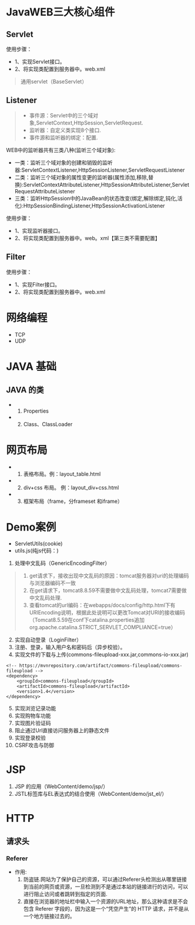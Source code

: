 # JavaWEB三大核心组件
## Servlet
使用步骤：
- 1、实现Servlet接口。
- 2、将实现类配置到服务器中。web.xml
> 通用servlet（BaseServlet）

## Listener
>- 事件源：Servlet中的三个域对象,ServletContext,HttpSession,ServletRequest.
>- 监听器：自定义类实现8个接口.
>- 事件源和监听器的绑定：配置.

WEB中的监听器共有三类八种(监听三个域对象):
- 一类：监听三个域对象的创建和销毁的监听器:ServletContextListener,HttpSessionListener,ServletRequestListener
- 二类：监听三个域对象的属性变更的监听器(属性添加,移除,替换):ServletContextAttributeListener,HttpSessionAttributeListener,ServletRequestAttributeListener
- 三类：监听HttpSession中的JavaBean的状态改变(绑定,解除绑定,钝化,活化):HttpSessionBindingListener,HttpSessionActivationListener

使用步骤：
- 1、实现监听器接口。
- 2、将实现类配置到服务器中。web。xml【第三类不需要配置】

## Filter
使用步骤：
- 1、实现Filter接口。
- 2、将实现类配置到服务器中。web.xml

#  网络编程
- TCP
- UDP


# JAVA 基础
## JAVA 的类
- 1. Properties
- 2. Class、ClassLoader

# 网页布局
- 1. 表格布局。例：layout_table.html
- 2. div+css 布局。 例：layout_div+css.html
- 3. 框架布局（frame，分frameset 和iframe）

# Demo案例
- ServletUtils(cookie)
- utils.js(纯js代码：)
1. 处理中文乱码（GenericEncodingFilter）
> 1. get请求下，接收出现中文乱码的原因：tomcat服务器对uri的处理编码与浏览器编码不一致
> 2. 在get请求下，tomcat8.8.59不需要做中文乱码处理，tomcat7需要做中文乱码处理.
> 3. 查看tomcat的url编码：在webapps/docs/config/http.html下有URIEncoding说明，根据此处说明可以更改Tomcat对URI的接收编码（Tomcat8.5.59在conf下catalina.properties追加org.apache.catalina.STRICT_SERVLET_COMPLIANCE=true）
2. 实现自动登录（LoginFilter）
3. 注册、登录，输入用户名和密码后（异步校验）。
4. 实现文件的下载与上传(commons-fileupload-xxx.jar,commons-io-xxx.jar)
```
<!-- https://mvnrepository.com/artifact/commons-fileupload/commons-fileupload -->
<dependency>
    <groupId>commons-fileupload</groupId>
    <artifactId>commons-fileupload</artifactId>
    <version>1.4</version>
</dependency>
```
5. 实现浏览记录功能
6. 实现购物车功能
7. 实现图片验证码
8. 阻止通过Url直接访问服务器上的静态文件
9. 实现登录校验
10. CSRF攻击与防御

# JSP
1. JSP 的应用（WebContent/demo/jsp/）
2. JSTL标签库与EL表达式的结合使用（WebContent/demo/jst_el/）

# HTTP
## 请求头
### Referer
- 作用:
    1. 防盗链.网站为了保护自己的资源，可以通过Referer头检测出从哪里链接到当前的网页或资源，一旦检测到不是通过本站的链接进行的访问，可以进行阻止访问或者跳转到指定的页面.
    2. 直接在浏览器的地址栏中输入一个资源的URL地址，那么这种请求是不会包含 Referer  字段的，因为这是一个“凭空产生”的 HTTP  请求，并不是从一个地方链接过去的。


